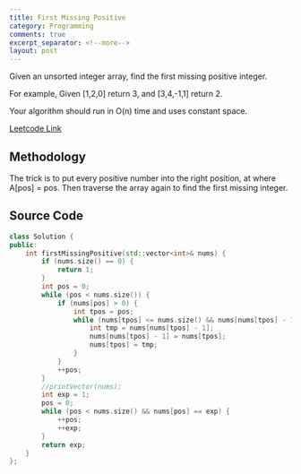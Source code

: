 ```yaml
---
title: First Missing Positive
category: Programming
comments: true
excerpt_separator: <!--more-->
layout: post
---
```

Given an unsorted integer array, find the first missing positive integer.

For example,
Given [1,2,0] return 3,
and [3,4,-1,1] return 2.

Your algorithm should run in O(n) time and uses constant space.
<!--more-->

[Leetcode Link](https://leetcode.com/problems/first-missing-positive)

## Methodology
The trick is to put every positive number into the right position, at where A[pos] = pos. Then traverse the array again to find the first missing integer. 

## Source Code
```C++
class Solution {
public:
    int firstMissingPositive(std::vector<int>& nums) {
        if (nums.size() == 0) {
            return 1;
        }
        int pos = 0;
        while (pos < nums.size()) {
            if (nums[pos] > 0) {
                int tpos = pos;
                while (nums[tpos] <= nums.size() && nums[nums[tpos] - 1] != nums[tpos]) {
                    int tmp = nums[nums[tpos] - 1];
                    nums[nums[tpos] - 1] = nums[tpos];
                    nums[tpos] = tmp;
                }
            }
            ++pos;
        }
        //printVector(nums);
        int exp = 1;
        pos = 0;
        while (pos < nums.size() && nums[pos] == exp) {
            ++pos;
            ++exp;
        }
        return exp;
    }
};
```
